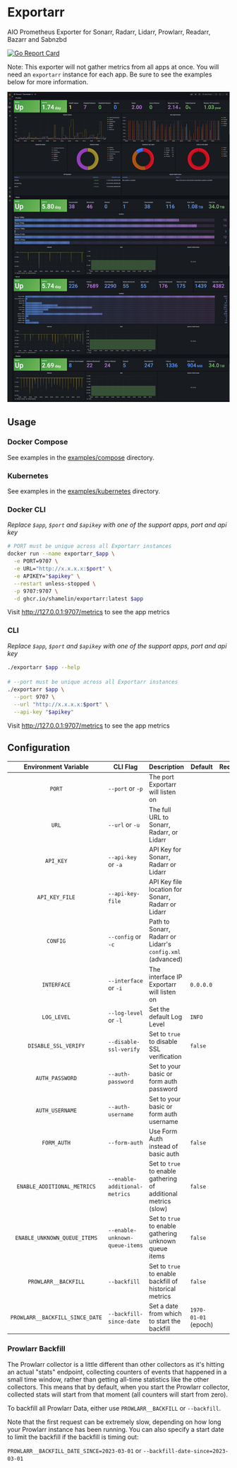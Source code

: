 # Exportarr

AIO Prometheus Exporter for Sonarr, Radarr, Lidarr, Prowlarr, Readarr, Bazarr and Sabnzbd

[![Go Report Card](https://goreportcard.com/badge/github.com/shamelin/exportarr)](https://goreportcard.com/report/github.com/shamelin/exportarr)

Note: This exporter will not gather metrics from all apps at once. You will need an `exportarr` instance for each app. Be sure to see the examples below for more information.

![image](.github/images/dashboard-2.png)

## Usage

### Docker Compose

See examples in the [examples/compose](./examples/compose/) directory.

### Kubernetes

See examples in the [examples/kubernetes](./examples/kubernetes/) directory.

### Docker CLI

_Replace `$app`, `$port` and `$apikey` with one of the support apps, port and api key_

```sh
# PORT must be unique across all Exportarr instances
docker run --name exportarr_$app \
  -e PORT=9707 \
  -e URL="http://x.x.x.x:$port" \
  -e APIKEY="$apikey" \
  --restart unless-stopped \
  -p 9707:9707 \
  -d ghcr.io/shamelin/exportarr:latest $app
```

Visit http://127.0.0.1:9707/metrics to see the app metrics

### CLI

_Replace `$app`, `$port` and `$apikey` with one of the support apps, port and api key_

```sh
./exportarr $app --help

# --port must be unique across all Exportarr instances
./exportarr $app \
  --port 9707 \
  --url "http://x.x.x.x:$port" \
  --api-key "$apikey"
```

Visit http://127.0.0.1:9707/metrics to see the app metrics

## Configuration

|      Environment Variable       | CLI Flag                       | Description                                                    | Default              | Required |
| :-----------------------------: | ------------------------------ | -------------------------------------------------------------- | -------------------- | :------: |
|             `PORT`              | `--port` or `-p`               | The port Exportarr will listen on                              |                      |    ✅    |
|              `URL`              | `--url` or `-u`                | The full URL to Sonarr, Radarr, or Lidarr                      |                      |    ✅    |
|            `API_KEY`            | `--api-key` or `-a`            | API Key for Sonarr, Radarr or Lidarr                           |                      |    ❌    |
|         `API_KEY_FILE`          | `--api-key-file`               | API Key file location for Sonarr, Radarr or Lidarr             |                      |    ❌    |
|            `CONFIG`             | `--config` or `-c`             | Path to Sonarr, Radarr or Lidarr's `config.xml` (advanced)     |                      |    ❌    |
|           `INTERFACE`           | `--interface` or `-i`          | The interface IP Exportarr will listen on                      | `0.0.0.0`            |    ❌    |
|           `LOG_LEVEL`           | `--log-level` or `-l`          | Set the default Log Level                                      | `INFO`               |    ❌    |
|      `DISABLE_SSL_VERIFY`       | `--disable-ssl-verify`         | Set to `true` to disable SSL verification                      | `false`              |    ❌    |
|         `AUTH_PASSWORD`         | `--auth-password`              | Set to your basic or form auth password                        |                      |    ❌    |
|         `AUTH_USERNAME`         | `--auth-username`              | Set to your basic or form auth username                        |                      |    ❌    |
|           `FORM_AUTH`           | `--form-auth`                  | Use Form Auth instead of basic auth                            | `false`              |    ❌    |
|   `ENABLE_ADDITIONAL_METRICS`   | `--enable-additional-metrics`  | Set to `true` to enable gathering of additional metrics (slow) | `false`              |    ❌    |
|  `ENABLE_UNKNOWN_QUEUE_ITEMS`   | `--enable-unknown-queue-items` | Set to `true` to enable gathering unknown queue items          | `false`              |    ❌    |
|      `PROWLARR__BACKFILL`       | `--backfill`                   | Set to `true` to enable backfill of historical metrics         | `false`              |    ❌    |
| `PROWLARR__BACKFILL_SINCE_DATE` | `--backfill-since-date`        | Set a date from which to start the backfill                    | `1970-01-01` (epoch) |    ❌    |

### Prowlarr Backfill

The Prowlarr collector is a little different than other collectors as it's hitting an actual "stats" endpoint, collecting counters of events that happened in a small time window, rather than getting all-time statistics like the other collectors. This means that by default, when you start the Prowlarr collector, collected stats will start from that moment (all counters will start from zero).

To backfill all Prowlarr Data, either use `PROWLARR__BACKFILL` or `--backfill`.

Note that the first request can be extremely slow, depending on how long your Prowlarr instance has been running. You can also specify a start date to limit the backfill if the backfill is timing out:

`PROWLARR__BACKFILL_DATE_SINCE=2023-03-01` or `--backfill-date-since=2023-03-01`
